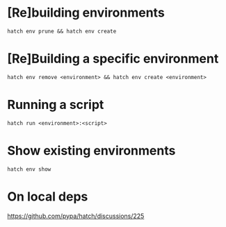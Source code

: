 # [Re]building environments
```
hatch env prune && hatch env create
```

# [Re]Building a specific environment
```
hatch env remove <environment> && hatch env create <environment>
```

# Running a script
```
hatch run <environment>:<script>
```

# Show existing environments
```
hatch env show
```

# On local deps
https://github.com/pypa/hatch/discussions/225
